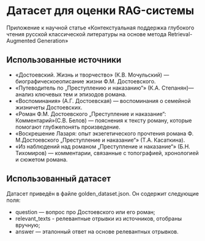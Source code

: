 # Датасет для оценки RAG-системы
Приложение к научной статье «Контекстуальная поддержка глубокого чтения русской классической литературы на основе метода Retrieval-Augmented Generation»

## Использованные источники
- «Достоевский. Жизнь и творчество» (К.В. Мочульский) — биографическоеописание жизни Ф.М. Достоевского.
- «Путеводитель по „Преступлению и наказанию“» (К.А. Степанян)— анализ ключевых тем и эпизодов романа.
- «Воспоминания» (А.Г. Достоевская) — воспоминания о семейной жизничеты Достоевских.
- «Роман Ф.М. Достоевского „Преступление и наказание“: Комментарий»(С.В. Белов) — пояснения к тексту роману, которые помогают глубжепонять произведение.
- «Воскрешение Лазаря: опыт экзегетического прочтения романа Ф. М.Достоевского „Преступление и наказание“» (Т.А. Касаткина).
- «Из наблюдений над романом „Преступление и наказание“» (Б.Н. Тихомиров) — комментарии, связанные с топографией, хронологией и сюжетом романа.


## Использованный датасет
Датасет приведён в файле golden_dataset.json.
Он содержит следующие поля: 
- question — вопрос про Достоевского или его роман;
- relevant_texts - релевантные отрывки из источников, отобраны вручную;
- answer — эталонный ответ на основе релевантных отрывков.

